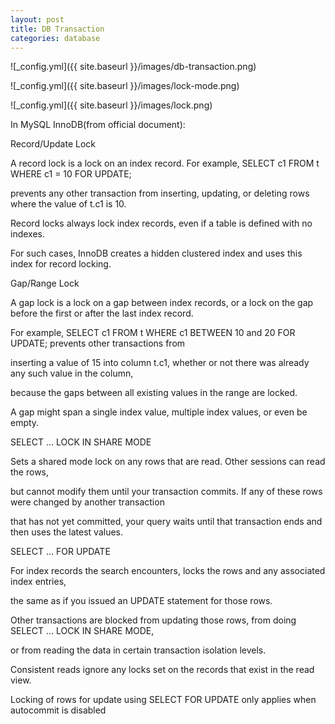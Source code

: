 ```yaml
---
layout: post
title: DB Transaction
categories: database
---
```


![_config.yml]({{ site.baseurl }}/images/db-transaction.png)

![_config.yml]({{ site.baseurl }}/images/lock-mode.png)

![_config.yml]({{ site.baseurl }}/images/lock.png)

In MySQL InnoDB(from official document):

Record/Update Lock

A record lock is a lock on an index record. For example, SELECT c1 FROM t WHERE c1 = 10 FOR UPDATE; 

prevents any other transaction from inserting, updating, or deleting rows where the value of t.c1 is 10.

Record locks always lock index records, even if a table is defined with no indexes. 

For such cases, InnoDB creates a hidden clustered index and uses this index for record locking. 

Gap/Range Lock

A gap lock is a lock on a gap between index records, or a lock on the gap before the first or after the last index record. 

For example, SELECT c1 FROM t WHERE c1 BETWEEN 10 and 20 FOR UPDATE; prevents other transactions from 

inserting a value of 15 into column t.c1, whether or not there was already any such value in the column, 

because the gaps between all existing values in the range are locked.

A gap might span a single index value, multiple index values, or even be empty.


SELECT ... LOCK IN SHARE MODE

Sets a shared mode lock on any rows that are read. Other sessions can read the rows, 

but cannot modify them until your transaction commits. If any of these rows were changed by another transaction 

that has not yet committed, your query waits until that transaction ends and then uses the latest values.

SELECT ... FOR UPDATE

For index records the search encounters, locks the rows and any associated index entries, 

the same as if you issued an UPDATE statement for those rows. 

Other transactions are blocked from updating those rows, from doing SELECT ... LOCK IN SHARE MODE, 

or from reading the data in certain transaction isolation levels. 

Consistent reads ignore any locks set on the records that exist in the read view. 

Locking of rows for update using SELECT FOR UPDATE only applies when autocommit is disabled
